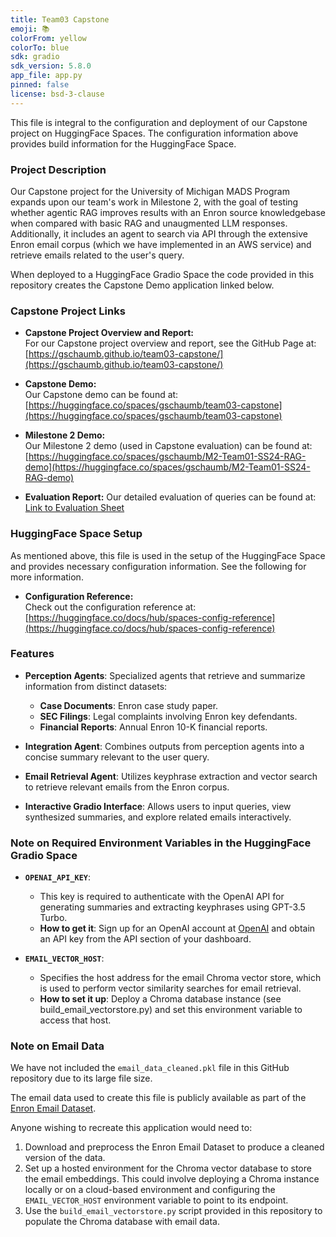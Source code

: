```yaml
---
title: Team03 Capstone
emoji: 📚
colorFrom: yellow
colorTo: blue
sdk: gradio
sdk_version: 5.8.0
app_file: app.py
pinned: false
license: bsd-3-clause
---
```


This file is integral to the configuration and deployment of our Capstone project on HuggingFace Spaces. The configuration information above provides build information for the HuggingFace Space. 

### Project Description

 Our Capstone project for the University of Michigan MADS Program expands upon our team's work in Milestone 2, with the goal of testing whether agentic RAG improves results with an Enron source knowledgebase when compared with basic RAG and unaugmented LLM responses. Additionally, it includes an agent to search via API through the extensive Enron email corpus (which we have implemented in an AWS service) and retrieve emails related to the user's query.

 When deployed to a HuggingFace Gradio Space the code provided in this repository creates the Capstone Demo application linked below.

### Capstone Project Links

- **Capstone Project Overview and Report:**  
  For our Capstone project overview and report, see the GitHub Page at:  
  [https://gschaumb.github.io/team03-capstone/](https://gschaumb.github.io/team03-capstone/)

- **Capstone Demo:**  
  Our Capstone demo can be found at:  
  [https://huggingface.co/spaces/gschaumb/team03-capstone](https://huggingface.co/spaces/gschaumb/team03-capstone)

- **Milestone 2 Demo:**  
  Our Milestone 2 demo (used in Capstone evaluation) can be found at:  
  [https://huggingface.co/spaces/gschaumb/M2-Team01-SS24-RAG-demo](https://huggingface.co/spaces/gschaumb/M2-Team01-SS24-RAG-demo)

- **Evaluation Report:**
  Our detailed evaluation of queries can be found at:
  <a href="https://docs.google.com/spreadsheets/d/e/2PACX-1vSazYHLTkUGFPhN0KqDidJPrdtEYcs3apmemOkPjzgAiDhl2EkmxVk55jNxtcmBArZyzzSyyAPiA6nU/pubhtml?widget=true&amp;headers=false" target="_blank">Link to Evaluation Sheet</a>
  

### HuggingFace Space Setup

As mentioned above, this file is used in the setup of the HuggingFace Space and provides necessary configuration information. See the following for more information.

- **Configuration Reference:**  
  Check out the configuration reference at:  
  [https://huggingface.co/docs/hub/spaces-config-reference](https://huggingface.co/docs/hub/spaces-config-reference)


### Features

- **Perception Agents**: Specialized agents that retrieve and summarize information from distinct datasets:
  - **Case Documents**: Enron case study paper.
  - **SEC Filings**: Legal complaints involving Enron key defendants.
  - **Financial Reports**: Annual Enron 10-K financial reports.

- **Integration Agent**: Combines outputs from perception agents into a concise summary relevant to the user query.

- **Email Retrieval Agent**: Utilizes keyphrase extraction and vector search to retrieve relevant emails from the Enron corpus.

- **Interactive Gradio Interface**: Allows users to input queries, view synthesized summaries, and explore related emails interactively.


### Note on Required Environment Variables in the HuggingFace Gradio Space

- **`OPENAI_API_KEY`**:  
  - This key is required to authenticate with the OpenAI API for generating summaries and extracting keyphrases using GPT-3.5 Turbo.  
  - **How to get it**: Sign up for an OpenAI account at [OpenAI](https://platform.openai.com/signup/) and obtain an API key from the API section of your dashboard.

- **`EMAIL_VECTOR_HOST`**:  
  - Specifies the host address for the email Chroma vector store, which is used to perform vector similarity searches for email retrieval.
  - **How to set it up**: Deploy a Chroma database instance (see build_email_vectorstore.py) and set this environment variable to access that host.


### Note on Email Data

We have not included the `email_data_cleaned.pkl` file in this GitHub repository due to its large file size.

The email data used to create this file is publicly available as part of the [Enron Email Dataset](https://enrondata.readthedocs.io/en/latest/data/calo-enron-email-dataset/).

Anyone wishing to recreate this application would need to:
1. Download and preprocess the Enron Email Dataset to produce a cleaned version of the data.
2. Set up a hosted environment for the Chroma vector database to store the email embeddings. This could involve deploying a Chroma instance locally or on a cloud-based environment and configuring the `EMAIL_VECTOR_HOST` environment variable to point to its endpoint.
3. Use the `build_email_vectorstore.py` script provided in this repository to populate the Chroma database with email data.
